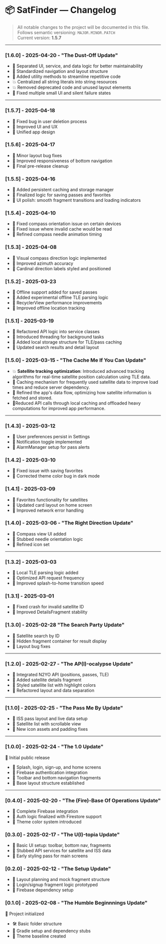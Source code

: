 # 📦 SatFinder — Changelog

> All notable changes to the project will be documented in this file.  
> Follows semantic versioning: `MAJOR.MINOR.PATCH`  
> Current version: **1.5.7**

---

### [1.6.0] - 2025-04-20 - "The Dust-Off Update"
- 🔧 Separated UI, service, and data logic for better maintainability  
- 🔧 Standardized navigation and layout structure
- 🚀 Added utility methods to streamline repetitive code  
- 💥 Centralized all string literals into string resources  
- 💥 Removed deprecated code and unused layout elements  
- 🐛 Fixed multiple small UI and silent failure states  

---

### [1.5.7] - 2025-04-18
- 🐛 Fixed bug in user deletion process
- 🎨 Improved UI and UX
- 🎨 Unified app design

### [1.5.6] - 2025-04-17  
- 🐛 Minor layout bug fixes  
- 🔧 Improved responsiveness of bottom navigation  
- 🔧 Final pre-release cleanup  

### [1.5.5] - 2025-04-16  
- 🚀 Added persistent caching and storage manager  
- 🔧 Finalized logic for saving passes and favorites  
- 🎨 UI polish: smooth fragment transitions and loading indicators  

### [1.5.4] - 2025-04-10  
- 🐛 Fixed compass orientation issue on certain devices
- 🐛 Fixed issue where invalid cache would be read  
- 🔧 Refined compass needle animation timing

### [1.5.3] - 2025-04-08  
- 🚀 Visual compass direction logic implemented  
- 🔧 Improved azimuth accuracy  
- 🎨 Cardinal direction labels styled and positioned  

### [1.5.2] - 2025-03-23  
- 🚀 Offline support added for saved passes  
- 🧪 Added experimental offline TLE parsing logic  
- 🔧 RecyclerView performance improvements
- 🎨 Improved offline location tracking

### [1.5.1] - 2025-03-19  
- 🔧 Refactored API logic into service classes  
- 🔧 Introduced threading for background tasks  
- 🔧 Added local storage structure for TLE/pass caching  
- 🎨 Updated search results and detail layout  

### [1.5.0] - 2025-03-15 - "The Cache Me If You Can Update"
- 💥 **Satellite tracking optimization**: Introduced advanced tracking algorithms for real-time satellite position calculation using TLE data.
- 🚀 Caching mechanism for frequently used satellite data to improve load times and reduce server dependency.
- 🔧 Refined the app's data flow, optimizing how satellite information is fetched and stored.
- 🎨Reduced API calls through local caching and offloaded heavy computations for improved app performance.


---

### [1.4.3] - 2025-03-12  
- 🚀 User preferences persist in Settings  
- 🚀 Notification toggle implemented  
- 🔧 AlarmManager setup for pass alerts  

### [1.4.2] - 2025-03-10  
- 🐛 Fixed issue with saving favorites  
- 🎨 Corrected theme color bug in dark mode  

### [1.4.1] - 2025-03-09  
- 🚀 Favorites functionality for satellites  
- 🔧 Updated card layout on home screen  
- 🔧 Improved network error handling  

### [1.4.0] - 2025-03-06 - "The Right Direction Update"
- 🚀 Compass view UI added  
- 🔧 Stubbed needle orientation logic  
- 🎨 Refined icon set  

---

### [1.3.2] - 2025-03-03  
- 🚀 Local TLE parsing logic added  
- 🔧 Optimized API request frequency  
- 🔧 Improved splash-to-home transition speed  

### [1.3.1] - 2025-03-01  
- 🐛 Fixed crash for invalid satellite ID  
- 🔧 Improved DetailsFragment stability  

### [1.3.0] - 2025-02-28 "The Search Party Update"
- 🚀 Satellite search by ID  
- 🔧 Hidden fragment container for result display  
- 🔧 Layout bug fixes  

---

### [1.2.0] - 2025-02-27 - "The AP(I)-ocalypse Update"
- 🚀 Integrated N2YO API (positions, passes, TLE)  
- 🚀 Added satellite details fragment  
- 🎨 Styled satellite list with highlight colors  
- 🔧 Refactored layout and data separation  

---

### [1.1.0] - 2025-02-25 - "The Pass Me By Update"
- 🚀 ISS pass layout and live data setup  
- 🚀 Satellite list with scrollable view  
- 🔧 New icon assets and padding fixes  

---

### [1.0.0] - 2025-02-24 - "The 1.0 Update"
🎉 Initial public release  
- 🚀 Splash, login, sign-up, and home screens  
- 🚀 Firebase authentication integration  
- 🔧 Toolbar and bottom navigation fragments  
- 🔧 Base layout structure established  

---

### [0.4.0] - 2025-02-20 - "The (Fire)-Base Of Operations Update"
- 🚀 Complete Firebase integration  
- 🔧 Auth logic finalized with Firestore support  
- 🔧 Theme color system introduced  

### [0.3.0] - 2025-02-17 - "The U(I)-topia Update"
- 🚀 Basic UI setup: toolbar, bottom nav, fragments  
- 🔧 Stubbed API services for satellite and ISS data  
- 🎨 Early styling pass for main screens  

### [0.2.0] - 2025-02-12 - "The Setup Update"
- 🚀 Layout planning and mock fragment structure  
- 🔧 Login/signup fragment logic prototyped  
- 🔧 Firebase dependency setup  

### [0.1.0] - 2025-02-08 - "The Humble Beginnnings Update"
🧪 Project initialized  
- 🛠️ Basic folder structure  
- 🔧 Gradle setup and dependency stubs  
- 🎨 Theme baseline created  
